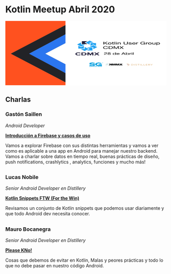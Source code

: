 # Kotlin Meetup Abril 2020

<img src="https://raw.githubusercontent.com/KotlinCDMX/meetup/master/Abril2020/resources/KUGCDMXBANNER.png" width="900" height="200">

## Charlas 

### Gastón Saillen
_Android Developer_

[**Introducción a Firebase y casos de uso**]()

Vamos a explorar Firebase con sus distintas herramientas y vamos a ver como es aplicable a una app en Android para manejar nuestro backend. Vamos a charlar sobre datos en tiempo real, buenas prácticas de diseño, push notifications, crashlytics , analytics, funciones y mucho más!

##

### Lucas Nobile
_Senior Android Developer en Distillery_

[**Kotlin Snippets FTW (For the Win)**]()

Revisamos un conjunto de Kotlin snippets que podemos usar diariamente y que todo Android dev necesita conocer.

##

### Mauro Bocanegra
_Senior Android Developer en Distillery_

[**Please KNo!**]()

Cosas que debemos de evitar en Kotlin, Malas y peores prácticas y todo lo que no debe pasar en nuestro código Android.
